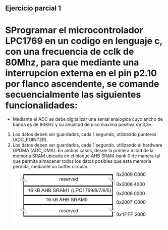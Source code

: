 ## Ejercicio parcial 1
# SProgramar el microcontrolador LPC1769 en un codigo en lenguaje c, con una frecuencia de cclk de 80Mhz, para que mediante una interrupcion externa en el pin p2.10 por flanco ascendente, se comande secuencialmente las siguientes funcionalidades:
- Mediante el ADC se debe digitalizar una senial analogica cuyo ancho de banda es de 80KHz y su amplitud de pico maxima positiva de 3,3v:
1) Los datos deben ser guardados, cada 1 segundo, utilizando punteros (ADC_POINTER).
2) Los datos deben ser guardados, cada 1 segundo, utilizando el hardware GPDMA (ADC_DMA).
En ambos casos, desde la primera mitad de la memoria SRAM ubicada en el bloque AHB SRAM-bank 0 de manera tal que permita almacenar todos los datos posibles que esta memoria permita, mediante un buffer circular.
![alt text](image.png)

